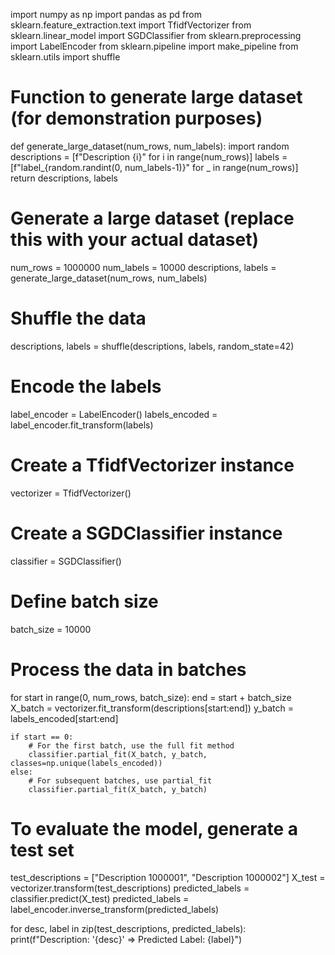 import numpy as np
import pandas as pd
from sklearn.feature_extraction.text import TfidfVectorizer
from sklearn.linear_model import SGDClassifier
from sklearn.preprocessing import LabelEncoder
from sklearn.pipeline import make_pipeline
from sklearn.utils import shuffle

# Function to generate large dataset (for demonstration purposes)
def generate_large_dataset(num_rows, num_labels):
    import random
    descriptions = [f"Description {i}" for i in range(num_rows)]
    labels = [f"label_{random.randint(0, num_labels-1)}" for _ in range(num_rows)]
    return descriptions, labels

# Generate a large dataset (replace this with your actual dataset)
num_rows = 1000000
num_labels = 10000
descriptions, labels = generate_large_dataset(num_rows, num_labels)

# Shuffle the data
descriptions, labels = shuffle(descriptions, labels, random_state=42)

# Encode the labels
label_encoder = LabelEncoder()
labels_encoded = label_encoder.fit_transform(labels)

# Create a TfidfVectorizer instance
vectorizer = TfidfVectorizer()

# Create a SGDClassifier instance
classifier = SGDClassifier()

# Define batch size
batch_size = 10000

# Process the data in batches
for start in range(0, num_rows, batch_size):
    end = start + batch_size
    X_batch = vectorizer.fit_transform(descriptions[start:end])
    y_batch = labels_encoded[start:end]

    if start == 0:
        # For the first batch, use the full fit method
        classifier.partial_fit(X_batch, y_batch, classes=np.unique(labels_encoded))
    else:
        # For subsequent batches, use partial_fit
        classifier.partial_fit(X_batch, y_batch)

# To evaluate the model, generate a test set
test_descriptions = ["Description 1000001", "Description 1000002"]
X_test = vectorizer.transform(test_descriptions)
predicted_labels = classifier.predict(X_test)
predicted_labels = label_encoder.inverse_transform(predicted_labels)

for desc, label in zip(test_descriptions, predicted_labels):
    print(f"Description: '{desc}' => Predicted Label: {label}")
